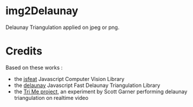 img2Delaunay
=============

Delaunay Triangulation applied on jpeg or png.


Credits
=======

Based on these works : 
* the [jsfeat](http://inspirit.github.io/jsfeat/) Javascript Computer Vision Library
* the [delaunay](https://github.com/ironwallaby/delaunay) Javascript Fast Delaunay Triangulation Library
* the [Tri Me project](http://www.chromeexperiments.com/detail/tri-me/?f=), an experiment by Scott Garner performing delaunay triangulation on realtime video 
